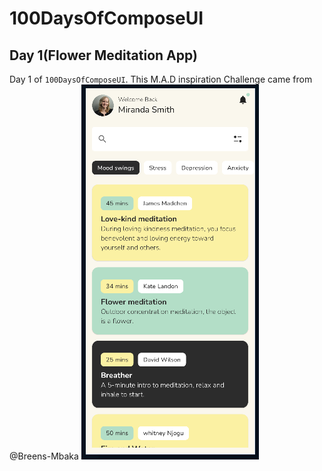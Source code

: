 # 100DaysOfComposeUI
## Day 1(Flower Meditation App)
Day 1 of ``100DaysOfComposeUI``. This M.A.D  inspiration Challenge  came from  @Breens-Mbaka
![img.png](img.png)
